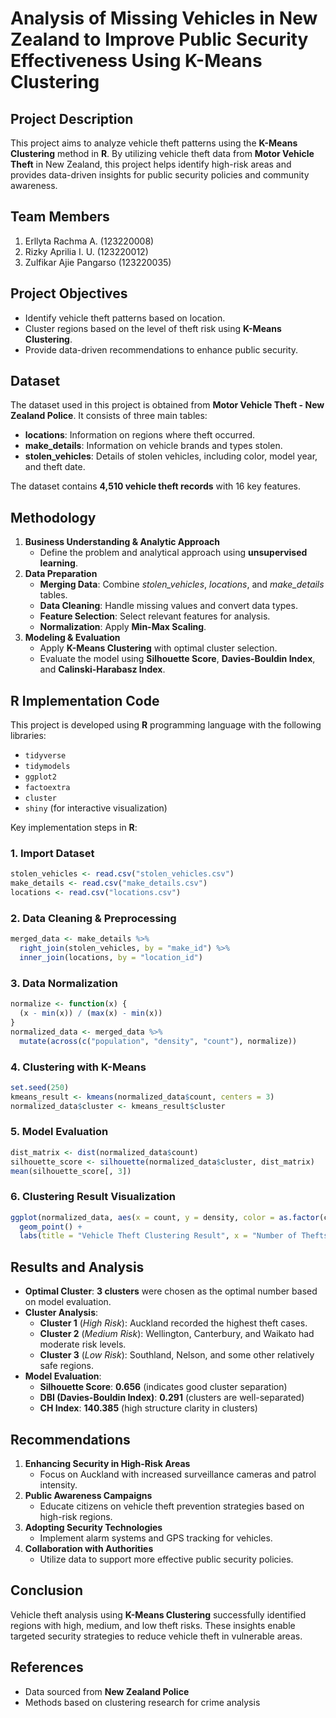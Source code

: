 # Analysis of Missing Vehicles in New Zealand to Improve Public Security Effectiveness Using K-Means Clustering

## Project Description
This project aims to analyze vehicle theft patterns using the **K-Means Clustering** method in **R**. By utilizing vehicle theft data from **Motor Vehicle Theft** in New Zealand, this project helps identify high-risk areas and provides data-driven insights for public security policies and community awareness.

## Team Members
1. Erllyta Rachma A. (123220008)
2. Rizky Aprilia I. U. (123220012)
3. Zulfikar Ajie Pangarso (123220035)

## Project Objectives
- Identify vehicle theft patterns based on location.
- Cluster regions based on the level of theft risk using **K-Means Clustering**.
- Provide data-driven recommendations to enhance public security.

## Dataset
The dataset used in this project is obtained from **Motor Vehicle Theft - New Zealand Police**. It consists of three main tables:
- **locations**: Information on regions where theft occurred.
- **make_details**: Information on vehicle brands and types stolen.
- **stolen_vehicles**: Details of stolen vehicles, including color, model year, and theft date.

The dataset contains **4,510 vehicle theft records** with 16 key features.

## Methodology
1. **Business Understanding & Analytic Approach**
   - Define the problem and analytical approach using **unsupervised learning**.
2. **Data Preparation**
   - **Merging Data**: Combine *stolen_vehicles*, *locations*, and *make_details* tables.
   - **Data Cleaning**: Handle missing values and convert data types.
   - **Feature Selection**: Select relevant features for analysis.
   - **Normalization**: Apply **Min-Max Scaling**.
3. **Modeling & Evaluation**
   - Apply **K-Means Clustering** with optimal cluster selection.
   - Evaluate the model using **Silhouette Score**, **Davies-Bouldin Index**, and **Calinski-Harabasz Index**.

## R Implementation Code
This project is developed using **R** programming language with the following libraries:
- `tidyverse`
- `tidymodels`
- `ggplot2`
- `factoextra`
- `cluster`
- `shiny` (for interactive visualization)

Key implementation steps in **R**:

### 1. Import Dataset
```r
stolen_vehicles <- read.csv("stolen_vehicles.csv")
make_details <- read.csv("make_details.csv")
locations <- read.csv("locations.csv")
```

### 2. Data Cleaning & Preprocessing
```r
merged_data <- make_details %>%
  right_join(stolen_vehicles, by = "make_id") %>%
  inner_join(locations, by = "location_id")
```

### 3. Data Normalization
```r
normalize <- function(x) {
  (x - min(x)) / (max(x) - min(x))
}
normalized_data <- merged_data %>%
  mutate(across(c("population", "density", "count"), normalize))
```

### 4. Clustering with K-Means
```r
set.seed(250)
kmeans_result <- kmeans(normalized_data$count, centers = 3)
normalized_data$cluster <- kmeans_result$cluster
```

### 5. Model Evaluation
```r
dist_matrix <- dist(normalized_data$count)
silhouette_score <- silhouette(normalized_data$cluster, dist_matrix)
mean(silhouette_score[, 3])
```

### 6. Clustering Result Visualization
```r
ggplot(normalized_data, aes(x = count, y = density, color = as.factor(cluster))) +
  geom_point() +
  labs(title = "Vehicle Theft Clustering Result", x = "Number of Thefts", y = "Population Density")
```

## Results and Analysis
- **Optimal Cluster**: **3 clusters** were chosen as the optimal number based on model evaluation.
- **Cluster Analysis**:
  - **Cluster 1** (*High Risk*): Auckland recorded the highest theft cases.
  - **Cluster 2** (*Medium Risk*): Wellington, Canterbury, and Waikato had moderate risk levels.
  - **Cluster 3** (*Low Risk*): Southland, Nelson, and some other relatively safe regions.
- **Model Evaluation**:
  - **Silhouette Score**: **0.656** (indicates good cluster separation)
  - **DBI (Davies-Bouldin Index)**: **0.291** (clusters are well-separated)
  - **CH Index**: **140.385** (high structure clarity in clusters)

## Recommendations
1. **Enhancing Security in High-Risk Areas**
   - Focus on Auckland with increased surveillance cameras and patrol intensity.
2. **Public Awareness Campaigns**
   - Educate citizens on vehicle theft prevention strategies based on high-risk regions.
3. **Adopting Security Technologies**
   - Implement alarm systems and GPS tracking for vehicles.
4. **Collaboration with Authorities**
   - Utilize data to support more effective public security policies.

## Conclusion
Vehicle theft analysis using **K-Means Clustering** successfully identified regions with high, medium, and low theft risks. These insights enable targeted security strategies to reduce vehicle theft in vulnerable areas.

## References
- Data sourced from **New Zealand Police**
- Methods based on clustering research for crime analysis
